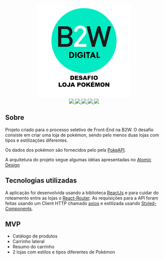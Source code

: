 <div align="center">
<img src="b2w-logo.png" width="300" >
</div>

<div align="center">
  <a aria-label="Netlify" href="https://challenge-b2w.netlify.app/">
    <img src="https://api.netlify.com/api/v1/badges/7fb80aa7-3125-474f-992b-18eef214089e/deploy-status"></img>
  </a>
<a aria-label="ReactJS" href="https://pt-br.reactjs.org/">
    <img src="https://img.shields.io/badge/ReactJS-16.13.1-61dafb"></img>
  </a>
  <a aria-label="React Router" href="https://reacttraining.com/react-router/web/guides/quick-start">
    <img src="https://img.shields.io/badge/React Router-5.2.0-d0114c"></img>
  </a>
  <a aria-label="Styled Components" href="https://styled-components.com/">
    <img src="https://img.shields.io/badge/Styled Components-5.1.1-db7093"></img>
  </a>
  <a aria-label="Axios" href="https://github.com/axios/axios">
    <img src="https://img.shields.io/badge/Axios-0.19.2-F27D37"></img>
  </a>
</div>

## Sobre
Projeto criado para o processo seletivo de Front-End na B2W.
O desafio consiste em criar uma loja de pokémon, sendo pelo menos duas lojas com tipos e estilizações diferentes.

Os dados dos pokémon são fornecidos pelo pela [PokeAPI](https://pokeapi.co/).

A arquitetura do projeto segue algumas idéias apresentadas no [Atomic Design](https://bradfrost.com/blog/post/atomic-web-design/)

## Tecnologias utilizadas

A aplicação foi desenvolvida usando a biblioteca [ReactJs](https://pt-br.reactjs.org/) e para cuidar do roteamento entre as lojas o [React-Router](https://reacttraining.com/react-router/web/guides/quick-start). As requisições para a API foram feitas usando um Client HTTP chamado [axios](https://github.com/axios/axios) e estilizada usando [Styled-Components](https://styled-components.com/).

## MVP
- Catálogo de produtos
- Carrinho lateral
- Resumo do carrinho
 - 2 lojas com estilos e tipos diferentes de Pokémon
